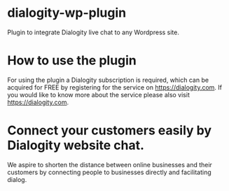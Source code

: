 # dialogity-wp-plugin
Plugin to integrate Dialogity live chat to any Wordpress site.

# How to use the plugin
For using the plugin a Dialogity subscription is required, which can be acquired for FREE by registering for the service on https://dialogity.com. If you would like to know more about the service please also visit https://dialogity.com.

# Connect your customers easily by Dialogity website chat. 
We aspire to shorten the distance between online businesses and their customers by connecting people to businesses directly and facilitating dialog.


